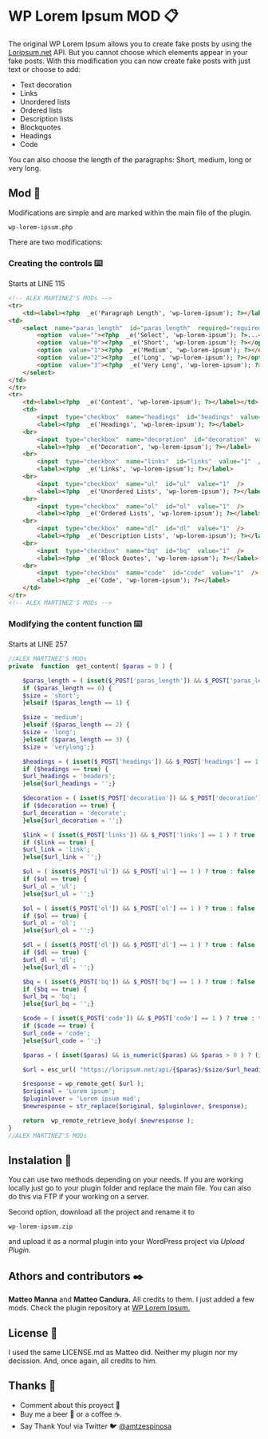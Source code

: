 ﻿# WP Lorem Ipsum MOD 📋
The original WP Lorem Ipsum allows you to create fake posts by using the [Loripsum.net](https://loripsum.net/) API. But you cannot choose which elements appear in your fake posts. With this modification you can now create fake posts with just text or choose to add:
- Text decoration
- Links
- Unordered lists
- Ordered lists
- Description lists
- Blockquotes
- Headings
- Code

You can also choose the length of the paragraphs: Short, medium, long or very long.

## Mod 🚀
Modifications are simple and are marked within the main file of the plugin. 
```
wp-lorem-ipsum.php
```
There are two modifications: 

### Creating the controls ⌨️
Starts at LINE 115
```html
<!-- ALEX MARTINEZ'S MODs -->
<tr>
	<td><label><?php  _e('Paragraph Length', 'wp-lorem-ipsum'); ?></label></td>
<td>
	<select  name="paras_length"  id="paras_length"  required="required">
		<option  value=""><?php  _e('Select', 'wp-lorem-ipsum'); ?>...</option>
		<option  value="0"><?php  _e('Short', 'wp-lorem-ipsum'); ?></option>
		<option  value="1"><?php  _e('Medium', 'wp-lorem-ipsum'); ?></option>
		<option  value="2"><?php  _e('Long', 'wp-lorem-ipsum'); ?></option>
		<option  value="3"><?php  _e('Very Long', 'wp-lorem-ipsum'); ?></option>
	</select>
</td>
</tr>
<tr>
	<td><label><?php  _e('Content', 'wp-lorem-ipsum'); ?></label></td>
	<td>
		<input  type="checkbox"  name="headings"  id="headings"  value="1"  />
		<label><?php  _e('Headings', 'wp-lorem-ipsum'); ?></label>
	<br>
		<input  type="checkbox"  name="decoration"  id="decoration"  value="1"  />
		<label><?php  _e('Decoration', 'wp-lorem-ipsum'); ?></label>
	<br>
		<input  type="checkbox"  name="links"  id="links"  value="1"  />
		<label><?php  _e('Links', 'wp-lorem-ipsum'); ?></label>
	<br>
		<input  type="checkbox"  name="ul"  id="ul"  value="1"  />
		<label><?php  _e('Unordered Lists', 'wp-lorem-ipsum'); ?></label>
	<br>
		<input  type="checkbox"  name="ol"  id="ol"  value="1"  />
		<label><?php  _e('Ordered Lists', 'wp-lorem-ipsum'); ?></label>
	<br>
		<input  type="checkbox"  name="dl"  id="dl"  value="1"  />
		<label><?php  _e('Description Lists', 'wp-lorem-ipsum'); ?></label>
	<br>
		<input  type="checkbox"  name="bq"  id="bq"  value="1"  />
		<label><?php  _e('Block Quotes', 'wp-lorem-ipsum'); ?></label>
	<br>
		<input  type="checkbox"  name="code"  id="code"  value="1"  />
		<label><?php  _e('Code', 'wp-lorem-ipsum'); ?></label>
	</td>
</tr>
<!-- ALEX MARTINEZ'S MODs -->
```
### Modifying the content function ⌨️
Starts at LINE 257
```php
//ALEX MARTINEZ'S MODs
private  function  get_content( $paras = 0 ) {

	$paras_length = ( isset($_POST['paras_length']) && $_POST['paras_length']);
	if ($paras_length == 0) {
	$size = 'short';
	}elseif ($paras_length == 1) {

	$size = 'medium';
	}elseif ($paras_length == 2) {
	$size = 'long';
	}elseif ($paras_length == 3) {
	$size = 'verylong';}

	$headings = ( isset($_POST['headings']) && $_POST['headings'] == 1 ) ? true : false ;
	if ($headings == true) {
	$url_headings = 'headers';
	}else{$url_headings = '';}

	$decoration = ( isset($_POST['decoration']) && $_POST['decoration'] == 1 ) ? true : false ;
	if ($decoration == true) {
	$url_decoration = 'decorate';
	}else{$url_decoration = '';}

	$link = ( isset($_POST['links']) && $_POST['links'] == 1 ) ? true : false ;
	if ($link == true) {
	$url_link = 'link';
	}else{$url_link = '';}

	$ul = ( isset($_POST['ul']) && $_POST['ul'] == 1 ) ? true : false ;
	if ($ul == true) {
	$url_ul = 'ul';
	}else{$url_ul = '';}

	$ol = ( isset($_POST['ol']) && $_POST['ol'] == 1 ) ? true : false ;
	if ($ol == true) {
	$url_ol = 'ol';
	}else{$url_ol = '';}

	$dl = ( isset($_POST['dl']) && $_POST['dl'] == 1 ) ? true : false ;
	if ($dl == true) {
	$url_dl = 'dl';
	}else{$url_dl = '';}

	$bq = ( isset($_POST['bq']) && $_POST['bq'] == 1 ) ? true : false ;
	if ($bq == true) {
	$url_bq = 'bq';
	}else{$url_bq = '';}

	$code = ( isset($_POST['code']) && $_POST['code'] == 1 ) ? true : false ;
	if ($code == true) {
	$url_code = 'code';
	}else{$url_code = '';}

	$paras = ( isset($paras) && is_numeric($paras) && $paras > 0 ) ? (int)$paras : rand( 5, 10 );

	$url = esc_url( "https://loripsum.net/api/{$paras}/$size/$url_headings/$decorate/$url_link/$url_ul/$url_ol/$url_dl/$url_bq/$url_code");

	$response = wp_remote_get( $url );
	$original = 'Lorem ipsum';
	$pluginlover = 'Lorem ipsum mod';
	$newresponse = str_replace($original, $pluginlover, $response);

	return  wp_remote_retrieve_body( $newresponse );
}
//ALEX MARTINEZ'S MODs
```
## Instalation 🔧
You can use two methods depending on your needs. If you are working locally just go to your plugin folder and replace the main file. You can also do this via FTP if your working on a server.

Second option, download all the project and rename it to
```
wp-lorem-ipsum.zip
```
and upload it as a normal plugin into your WordPress project via *Upload Plugin.*

## Athors and contributors ✒️
**Matteo Manna** and **Matteo Candura.** All credits to them. I just added a few mods.
Check the plugin repository at [WP Lorem Ipsum.](https://wordpress.org/plugins/wp-lorem-ipsum/)

## License 📄
I used the same LICENSE.md as Matteo did. Neither my plugin nor my decission. And, once again, all credits to him.

## Thanks 🎁

* Comment about this proyect 📢
* Buy me a beer 🍺 or a coffee ☕.
* Say Thank You! via Twitter 🐦 [@amtzespinosa](https://twitter.com/amtzespinosa)


